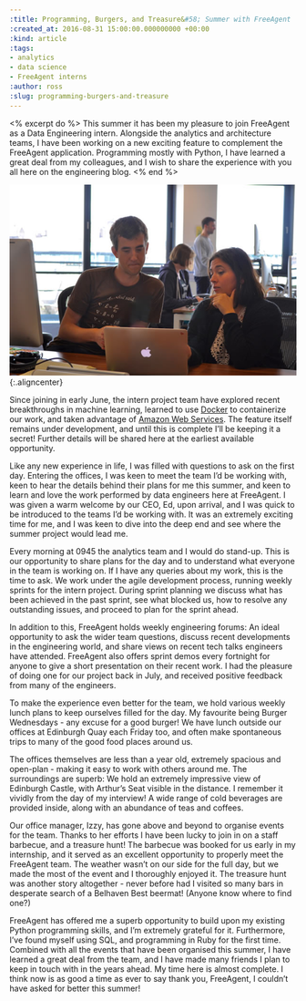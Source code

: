 ```yaml
---
:title: Programming, Burgers, and Treasure&#58; Summer with FreeAgent
:created_at: 2016-08-31 15:00:00.000000000 +00:00
:kind: article
:tags:
- analytics
- data science
- FreeAgent interns
:author: ross
:slug: programming-burgers-and-treasure
---
```


<% excerpt do %>
This summer it has been my pleasure to join FreeAgent as a Data Engineering intern. Alongside the analytics and architecture teams, I have been working on a new exciting feature to complement the FreeAgent application. Programming mostly with Python, I have learned a great deal from my colleagues, and I wish to share the experience with you all here on the engineering blog.
<% end %>

![Ross and Aleks](/assets/images/2016/07-programming-burgers-and-treasure/ross_and_aleks.jpg){:.aligncenter}

Since joining in early June, the intern project team have explored recent breakthroughs in machine learning, learned to use [Docker](https://www.docker.com/) to containerize our work, and taken advantage of [Amazon Web Services](https://aws.amazon.com/). The feature itself remains under development, and until this is complete I’ll be keeping it a secret! Further details will be shared here at the earliest available opportunity.

Like any new experience in life, I was filled with questions to ask on the first day. Entering the offices, I was keen to meet the team I’d be working with, keen to hear the details behind their plans for me this summer, and keen to learn and love the work performed by data engineers here at FreeAgent. I was given a warm welcome by our CEO, Ed, upon arrival, and I was quick to be introduced to the teams I’d be working with. It was an extremely exciting time for me, and I was keen to dive into the deep end and see where the summer project would lead me.

Every morning at 0945 the analytics team and I would do stand-up. This is our opportunity to share plans for the day and to understand what everyone in the team is working on. If I have any queries about my work, this is the time to ask. We work under the agile development process, running weekly sprints for the intern project. During sprint planning we discuss what has been achieved in the past sprint, see what blocked us, how to resolve any outstanding issues, and proceed to plan for the sprint ahead.

In addition to this, FreeAgent holds weekly engineering forums: An ideal opportunity to ask the wider team questions, discuss recent developments in the engineering world, and share views on recent tech talks engineers have attended. FreeAgent also offers sprint demos every fortnight for anyone to give a short presentation on their recent work. I had the pleasure of doing one for our project back in July, and received positive feedback from many of the engineers.

To make the experience even better for the team, we hold various weekly lunch plans to keep ourselves filled for the day. My favourite being Burger Wednesdays - any excuse for a good burger! We have lunch outside our offices at Edinburgh Quay each Friday too, and often make spontaneous trips to many of the good food places around us.

The offices themselves are less than a year old, extremely spacious and open-plan - making it easy to work with others around me. The surroundings are superb: We hold an extremely impressive view of Edinburgh Castle, with Arthur’s Seat visible in the distance. I remember it vividly from the day of my interview! A wide range of cold beverages are provided inside, along with an abundance of teas and coffees.

Our office manager, Izzy, has gone above and beyond to organise events for the team. Thanks to her efforts I have been lucky to join in on a staff barbecue, and a treasure hunt! The barbecue was booked for us early in my internship, and it served as an excellent opportunity to properly meet the FreeAgent team. The weather wasn’t on our side for the full day, but we made the most of the event and I thoroughly enjoyed it. The treasure hunt was another story altogether - never before had I visited so many bars in desperate search of a Belhaven Best beermat! (Anyone know where to find one?)

FreeAgent has offered me a superb opportunity to build upon my existing Python programming skills, and I’m extremely grateful for it. Furthermore, I’ve found myself using SQL, and programming in Ruby for the first time. Combined with all the events that have been organised this summer, I have learned a great deal from the team, and I have made many friends I plan to keep in touch with in the years ahead. My time here is almost complete. I think now is as good a time as ever to say thank you, FreeAgent, I couldn’t have asked for better this summer!
